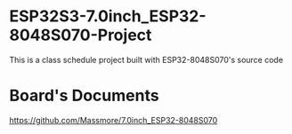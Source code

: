 # ESP32S3-7.0inch_ESP32-8048S070-Project
This is a class schedule project built with ESP32-8048S070's source code

# Board's Documents
https://github.com/Massmore/7.0inch_ESP32-8048S070
